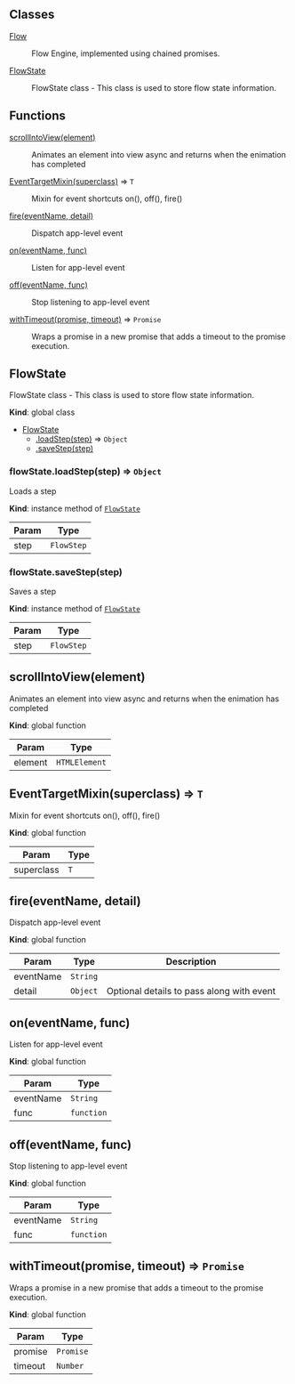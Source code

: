 ## Classes

<dl>
<dt><a href="#Flow">Flow</a></dt>
<dd><p>Flow Engine, implemented using chained promises.</p>
</dd>
<dt><a href="#FlowState">FlowState</a></dt>
<dd><p>FlowState class -  This class is used to store flow state information.</p>
</dd>
</dl>

## Functions

<dl>
<dt><a href="#scrollIntoView">scrollIntoView(element)</a></dt>
<dd><p>Animates an element into view async and returns when the enimation has completed</p>
</dd>
<dt><a href="#EventTargetMixin">EventTargetMixin(superclass)</a> ⇒ <code>T</code></dt>
<dd><p>Mixin for event shortcuts on(), off(), fire()</p>
</dd>
<dt><a href="#fire">fire(eventName, detail)</a></dt>
<dd><p>Dispatch app-level event</p>
</dd>
<dt><a href="#on">on(eventName, func)</a></dt>
<dd><p>Listen for app-level event</p>
</dd>
<dt><a href="#off">off(eventName, func)</a></dt>
<dd><p>Stop listening to app-level event</p>
</dd>
<dt><a href="#withTimeout">withTimeout(promise, timeout)</a> ⇒ <code>Promise</code></dt>
<dd><p>Wraps a promise in a new promise that adds a timeout to the promise execution.</p>
</dd>
</dl>

<a name="FlowState"></a>

## FlowState
FlowState class -  This class is used to store flow state information.

**Kind**: global class  

* [FlowState](#FlowState)
    * [.loadStep(step)](#FlowState+loadStep) ⇒ <code>Object</code>
    * [.saveStep(step)](#FlowState+saveStep)

<a name="FlowState+loadStep"></a>

### flowState.loadStep(step) ⇒ <code>Object</code>
Loads a step

**Kind**: instance method of [<code>FlowState</code>](#FlowState)  

| Param | Type |
| --- | --- |
| step | <code>FlowStep</code> | 

<a name="FlowState+saveStep"></a>

### flowState.saveStep(step)
Saves a step

**Kind**: instance method of [<code>FlowState</code>](#FlowState)  

| Param | Type |
| --- | --- |
| step | <code>FlowStep</code> | 

<a name="scrollIntoView"></a>

## scrollIntoView(element)
Animates an element into view async and returns when the enimation has completed

**Kind**: global function  

| Param | Type |
| --- | --- |
| element | <code>HTMLElement</code> | 

<a name="EventTargetMixin"></a>

## EventTargetMixin(superclass) ⇒ <code>T</code>
Mixin for event shortcuts on(), off(), fire()

**Kind**: global function  

| Param | Type |
| --- | --- |
| superclass | <code>T</code> | 

<a name="fire"></a>

## fire(eventName, detail)
Dispatch app-level event

**Kind**: global function  

| Param | Type | Description |
| --- | --- | --- |
| eventName | <code>String</code> |  |
| detail | <code>Object</code> | Optional details to pass along with event |

<a name="on"></a>

## on(eventName, func)
Listen for app-level event

**Kind**: global function  

| Param | Type |
| --- | --- |
| eventName | <code>String</code> | 
| func | <code>function</code> | 

<a name="off"></a>

## off(eventName, func)
Stop listening to app-level event

**Kind**: global function  

| Param | Type |
| --- | --- |
| eventName | <code>String</code> | 
| func | <code>function</code> | 

<a name="withTimeout"></a>

## withTimeout(promise, timeout) ⇒ <code>Promise</code>
Wraps a promise in a new promise that adds a timeout to the promise execution.

**Kind**: global function  

| Param | Type |
| --- | --- |
| promise | <code>Promise</code> | 
| timeout | <code>Number</code> | 

